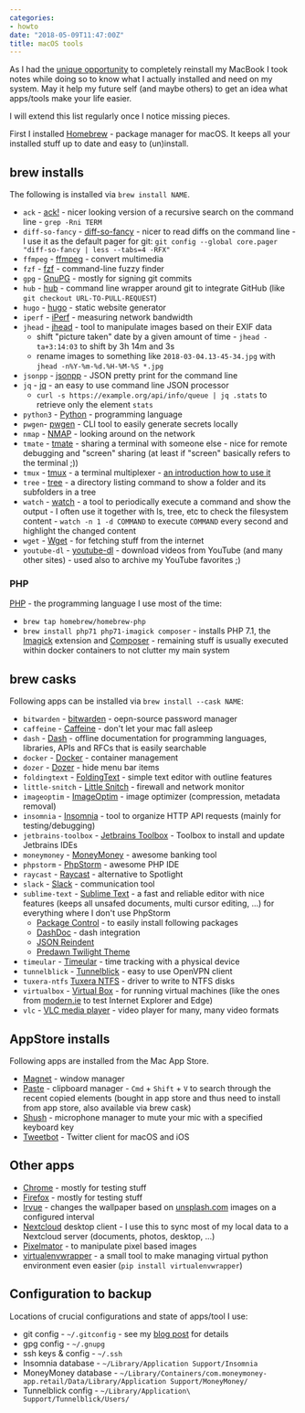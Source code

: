 ```yaml
---
categories:
- howto
date: "2018-05-09T11:47:00Z"
title: macOS tools
---
```


As I had the [unique opportunity](https://twitter.com/MorrisJobke/status/968878528660955137) to completely reinstall my MacBook I took notes while doing so to know what I actually installed and need on my system. May it help my future self (and maybe others) to get an idea what apps/tools make your life easier.

I will extend this list regularly once I notice missing pieces.

First I installed [Homebrew](https://brew.sh) - package manager for macOS. It keeps all your installed stuff up to date and easy to (un)install.

## brew installs

The following is installed via `brew install NAME`.

* `ack` - [ack!](https://beyondgrep.com) - nicer looking version of a recursive search on the command line - `grep -Rni TERM`
* `diff-so-fancy` - [diff-so-fancy](https://github.com/so-fancy/diff-so-fancy) - nicer to read diffs on the command line - I use it as the default pager for git: `git config --global core.pager "diff-so-fancy | less --tabs=4 -RFX"`
* `ffmpeg` - [ffmpeg](https://ffmpeg.org) - convert multimedia
* `fzf` - [fzf](https://github.com/junegunn/fzf) - command-line fuzzy finder
* `gpg` - [GnuPG](https://gnupg.org) - mostly for signing git commits
* `hub` - [hub](https://hub.github.com) - command line wrapper around git to integrate GitHub (like `git checkout URL-TO-PULL-REQUEST`)
* `hugo` - [hugo](https://gohugo.io) - static website generator
* `iperf` - [iPerf](https://iperf.fr) - measuring network bandwidth
* `jhead` - [jhead](http://www.sentex.net/~mwandel/jhead/) - tool to manipulate images based on their EXIF data
	* shift "picture taken" date by a given amount of time - `jhead -ta+3:14:03` to shift by 3h 14m and 3s
	* rename images to something like `2018-03-04.13-45-34.jpg` with `jhead -n%Y-%m-%d.%H-%M-%S *.jpg`
* `jsonpp` - [jsonpp](https://github.com/jmhodges/jsonpp) - JSON pretty print for the command line
* `jq` - [jq](https://stedolan.github.io/jq/) - an easy to use command line JSON processor
	* `curl -s https://example.org/api/info/queue | jq .stats` to retrieve only the element `stats`
* `python3` - [Python](https://www.python.org) - programming language
* `pwgen`- [pwgen](https://sourceforge.net/projects/pwgen/) - CLI tool to easily generate secrets locally 
* `nmap` - [NMAP](https://nmap.org) - looking around on the network
* `tmate` - [tmate](https://tmate.io) - sharing a terminal with someone else - nice for remote debugging and "screen" sharing (at least if "screen" basically refers to the terminal ;))
* `tmux` - [tmux](http://tmux.github.io/) - a terminal multiplexer - [an introduction how to use it](http://www.hamvocke.com/blog/a-quick-and-easy-guide-to-tmux/)
* `tree` - [tree](http://mama.indstate.edu/users/ice/tree/) - a directory listing command to show a folder and its subfolders in a tree
* `watch` - [watch](https://linux.die.net/man/1/watch) - a tool to periodically execute a command and show the output - I often use it together with ls, tree, etc to check the filesystem content - `watch -n 1 -d COMMAND` to execute `COMMAND` every second and highlight the changed content
* `wget` - [Wget](https://www.gnu.org/software/wget/) - for fetching stuff from the internet
* `youtube-dl` - [youtube-dl](http://rg3.github.io/youtube-dl/) - download videos from YouTube (and many other sites) - used also to archive my YouTube favorites ;)

### PHP

[PHP](https://secure.php.net) - the programming language I use most of the time:

* `brew tap homebrew/homebrew-php`
* `brew install php71 php71-imagick composer` - installs PHP 7.1, the [Imagick](https://secure.php.net/manual/en/book.imagick.php) extension and [Composer](https://getcomposer.org) - remaining stuff is usually executed within docker containers to not clutter my main system

## brew casks

Following apps can be installed via `brew install --cask NAME`:

* `bitwarden` - [bitwarden](https://bitwarden.com) - oepn-source password manager
* `caffeine` - [Caffeine](http://lightheadsw.com/caffeine/) - don't let your mac fall asleep
* `dash` - [Dash](https://kapeli.com/dash) - offline documentation for programming languages, libraries, APIs and RFCs that is easily searchable
* `docker` - [Docker](https://www.docker.com) - container management
* `dozer` - [Dozer](https://github.com/Mortennn/Dozer) - hide menu bar items
* `foldingtext` - [FoldingText](http://www.foldingtext.com) - simple text editor with outline features
* `little-snitch` - [Little Snitch](https://obdev.at/products/littlesnitch/index.html) - firewall and network monitor
* `imageoptim` - [ImageOptim](https://imageoptim.com/mac) - image optimizer (compression, metadata removal)
* `insomnia` - [Insomnia](https://insomnia.rest) - tool to organize HTTP API requests (mainly for testing/debugging)
* `jetbrains-toolbox` - [Jetbrains Toolbox](https://www.jetbrains.com/toolbox-app/) - Toolbox to install and update Jetbrains IDEs
* `moneymoney` - [MoneyMoney](https://moneymoney-app.com) - awesome banking tool
* `phpstorm` - [PhpStorm](https://www.jetbrains.com/phpstorm/) - awesome PHP IDE
* `raycast` - [Raycast](https://www.raycast.com) - alternative to Spotlight
* `slack` - [Slack](https://slack.com) - communication tool
* `sublime-text` - [Sublime Text](https://www.sublimetext.com) - a fast and reliable editor with nice features (keeps all unsafed documents, multi cursor editing, ...) for everything where I don't use PhpStorm
	* [Package Control](https://packagecontrol.io) - to easily install following packages
	* [DashDoc](https://github.com/farcaller/DashDoc) - dash integration
	* [JSON Reindent](https://github.com/ThomasKliszowski/json_reindent)
	* [Predawn Twilight Theme](https://github.com/jrnewell/predawn-twilight-theme)
* `timeular` - [Timeular](https://timeular.com) - time tracking with a physical device
* `tunnelblick` - [Tunnelblick](https://tunnelblick.net) - easy to use OpenVPN client
* `tuxera-ntfs` [Tuxera NTFS](https://www.tuxera.com/products/tuxera-ntfs-for-mac/) - driver to write to NTFS disks
* `virtualbox` - [Virtual Box](https://www.virtualbox.org) - for running virtual machines (like the ones from [modern.ie](http://modern.ie) to test Internet Explorer and Edge)
* `vlc` - [VLC media player](https://www.videolan.org/vlc/) - video player for many, many video formats

## AppStore installs

Following apps are installed from the Mac App Store.

* [Magnet](http://magnet.crowdcafe.com) - window manager
* [Paste](https://pasteapp.me) - clipboard manager - `Cmd` + `Shift` + `V` to search through the recent copied elements (bought in app store and thus need to install from app store, also available via brew cask)
* [Shush](http://mizage.com/shush/) - microphone manager to mute your mic with a specified keyboard key 
* [Tweetbot](https://tapbots.com/tweetbot/mac/) - Twitter client for macOS and iOS

## Other apps

* [Chrome](https://www.google.de/intl/de/chrome/browser/) - mostly for testing stuff
* [Firefox](https://firefox.com) - mostly for testing stuff
* [Irvue](http://irvue.tumblr.com) - changes the wallpaper based on [unsplash.com](https://unsplash.com) images on a configured interval
* [Nextcloud](https://nextcloud.com) desktop client - I use this to sync most of my local data to a Nextcloud server (documents, photos, desktop, ...)
* [Pixelmator](http://www.pixelmator.com/) - to manipulate pixel based images
* [virtualenvwrapper](https://virtualenvwrapper.readthedocs.io/en/latest/) - a small tool to make managing virtual python environment even easier (`pip install virtualenvwrapper`)

## Configuration to backup

Locations of crucial configurations and state of apps/tool I use:

* git config - `~/.gitconfig` - see my [blog post](http://morrisjobke.de/2018/03/03/git-config/) for details
* gpg config - `~/.gnupg`
* ssh keys & config - `~/.ssh`
* Insomnia database - `~/Library/Application Support/Insomnia`
* MoneyMoney database -  `~/Library/Containers/com.moneymoney-app.retail/Data/Library/Application Support/MoneyMoney/`
* Tunnelblick config - `~/Library/Application\ Support/Tunnelblick/Users/`

